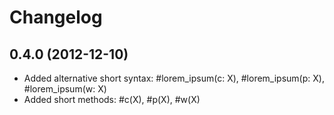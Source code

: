 # Changelog

## 0.4.0 (2012-12-10)

* Added alternative short syntax: #lorem_ipsum(c: X), #lorem_ipsum(p: X), #lorem_ipsum(w: X)
* Added short methods: #c(X), #p(X), #w(X)

